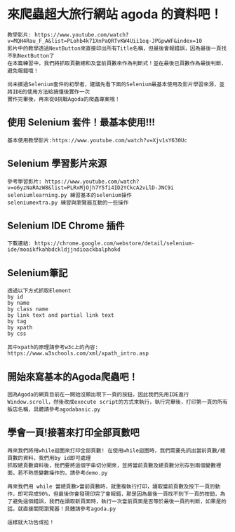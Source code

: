 # 來爬蟲超大旅行網站 agoda 的資料吧！
    教學影片: https://www.youtube.com/watch?v=MQH4Rau_F_A&list=PLohb4k71XnPaQRTvKW4Uii1oq-JPGpwWF&index=10
    影片中的教學透過NextButton來直接印出所有Title名稱，但最後會報錯誤，因為最後一頁找不到NextButton了
    在本篇練習中，我們將抓取頁數總和及當前頁數來作為判斷式！並在最後已頁數作為最後判斷，避免報錯哦！

    尚未摸過Selenium套件的初學者，建議先看下面的Selenium最基本使用及影片學習來源，並將IDE的使用方法給搞懂後實作一次
    實作完畢後，再來從0挑戰Agoda的爬蟲專案哦！

## 使用 Selenium 套件！最基本使用!!!
    基本使用教學影片:https://www.youtube.com/watch?v=Xjv1sY630Uc

## Selenium 學習影片來源
    參考學習影片: https://www.youtube.com/watch?v=o6yzNaRAzW8&list=PLRxMjOjh7Y5fi4ID2YCkcA2vLlD-JNC9i
    seleniumlearning.py 練習基本的selenium操作
    seleniumextra.py 練習與瀏覽器互動的一些操作
## Selenium IDE Chrome 插件
    下載連結: https://chrome.google.com/webstore/detail/selenium-ide/mooikfkahbdckldjjndioackbalphokd

## Selenium筆記
    透過以下方式抓取Element
    by id
    by name
    by class name
    by link text and partial link text
    by tag
    by xpath
    by css

    其中xpath的原理請參考w3c上的內容: https://www.w3schools.com/xml/xpath_intro.asp
## 開始來寫基本的Agoda爬蟲吧！
    因為Agoda的網頁目前在一開始沒顯出現下一頁的按鈕，因此我們先用IDE進行Window.scroll，然後改成execute script的方式來執行，執行完畢後，打印第一頁的所有飯店名稱，具體請參考agodabasic.py
    
## 學會一頁!接著來打印全部頁數吧
    再來我們將用while迴圈來打印全部頁數! 在使用while迴圈時，我們需要先抓出當前頁數/總頁數的資料，我們用by id即可處理
    抓取總頁數資料後，我們要將這個字串切分開來，並將當前頁數及總頁數分別存到兩個變數裡面，若不熟悉變數操作的，請參考demo.py
    
    再來我們用 while 當總頁數>當前頁數時，就重複執行打印，讀取當前頁數及按下一頁的動作，即可完成90%，但最後你會發現印完了會報錯，那是因為最後一頁找不到下一頁的按鈕，為了避免這個錯誤，我們在讀取新頁面時，執行一次當前頁面是否等於最後一頁的判斷，如果是的話，就直接關閉瀏覽器！具體請參考agoda.py
    
    這樣就大功告成拉！